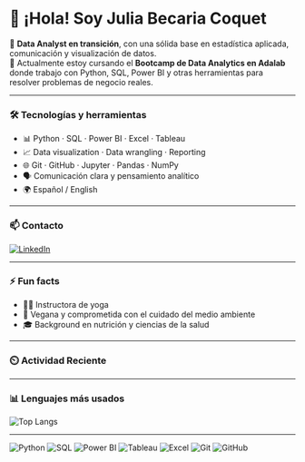 
# 👋 ¡Hola! Soy Julia Becaria Coquet

🎯 **Data Analyst en transición**, con una sólida base en estadística aplicada, comunicación y visualización de datos.  
🚀 Actualmente estoy cursando el **Bootcamp de Data Analytics en Adalab** donde trabajo con Python, SQL, Power BI y otras herramientas para resolver problemas de negocio reales.

---

### 🛠️ Tecnologías y herramientas

- 📊 Python · SQL · Power BI · Excel · Tableau  
- 📈 Data visualization · Data wrangling · Reporting  
- 🌐 Git · GitHub · Jupyter · Pandas · NumPy  
- 🗣️ Comunicación clara y pensamiento analítico  
- 🌍 Español / English

---

### 📫 Contacto

[![LinkedIn](https://img.shields.io/badge/LinkedIn-Julia%20Becaria%20Coquet-0077B5?style=for-the-badge&logo=linkedin&logoColor=white)](https://www.linkedin.com/in/julia-becaria-coquet/)

---

### ⚡ Fun facts

- 🧘‍♀️ Instructora de yoga
- 🥑 Vegana y comprometida con el cuidado del medio ambiente
- 🎓 Background en nutrición y ciencias de la salud

---
### ⏲️ Actividad Reciente
<!--RECENT_ACTIVITY:start-->
<!--RECENT_ACTIVITY:end-->
---
### 📊 Lenguajes más usados

![Top Langs](https://github-readme-stats.vercel.app/api/top-langs/?username=juliabeco&layout=compact&theme=default)

<!--
### 📊 GitHub Stats (oculto por ahora)

![Julia's GitHub Stats](https://github-readme-stats.vercel.app/api?username=juliabeco&show_icons=true&theme=default&hide_title=true)
-->
---
<p>
  <img src="https://img.shields.io/badge/Python-3776AB?style=for-the-badge&logo=python&logoColor=white" alt="Python"/>
  <img src="https://img.shields.io/badge/SQL-4479A1?style=for-the-badge&logo=mysql&logoColor=white" alt="SQL"/>
  <img src="https://img.shields.io/badge/Power%20BI-F2C811?style=for-the-badge&logo=powerbi&logoColor=black" alt="Power BI"/>
  <img src="https://img.shields.io/badge/Tableau-E97627?style=for-the-badge&logo=tableau&logoColor=white" alt="Tableau"/>
  <img src="https://img.shields.io/badge/Excel-217346?style=for-the-badge&logo=microsoft-excel&logoColor=white" alt="Excel"/>
  <img src="https://img.shields.io/badge/Git-F05032?style=for-the-badge&logo=git&logoColor=white" alt="Git"/>
  <img src="https://img.shields.io/badge/GitHub-181717?style=for-the-badge&logo=github&logoColor=white" alt="GitHub"/>
</p>
